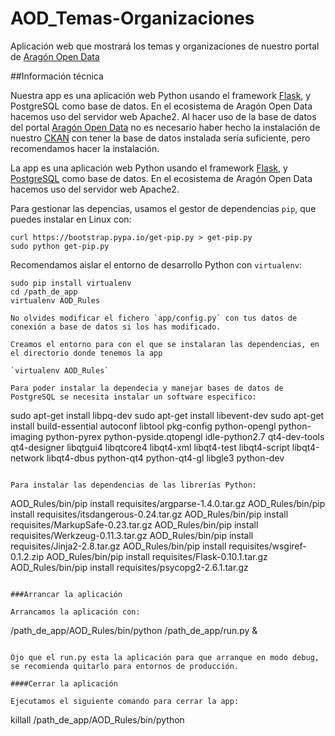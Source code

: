 # AOD_Temas-Organizaciones
Aplicación web que mostrará los temas y organizaciones de nuestro portal de [Aragón Open Data](http://opendata.aragon.es)

##Información técnica

Nuestra app es una aplicación web Python usando el framework [Flask](http://flask.pocoo.org/), y PostgreSQL como base de datos. En el ecosistema de Aragón Open Data hacemos uso del servidor web Apache2. Al hacer uso de la base de datos del portal [Aragón Open Data](http://opendata.aragon.es) no es necesario haber hecho la instalación de nuestro [CKAN](https://github.com/aragonopendata/Aragon-Open-data-Website) con tener la base de datos instalada sería suficiente, pero recomendamos hacer la instalación.

La app es una aplicación web Python usando el framework [Flask](http://flask.pocoo.org/), y [PostgreSQL](http://www.postgresql.org/) como base de datos. En el ecosistema de Aragón Open Data hacemos uso del servidor web Apache2.

Para gestionar las depencias, usamos el gestor de dependencias `pip`, que puedes instalar en Linux con:

```
curl https://bootstrap.pypa.io/get-pip.py > get-pip.py
sudo python get-pip.py
```

Recomendamos aislar el entorno de desarrollo Python con `virtualenv`:

```
sudo pip install virtualenv
cd /path_de_app
virtualenv AOD_Rules
```


```
No olvides modificar el fichero `app/config.py` con tus datos de conexión a base de datos si los has modificado.

Creamos el entorno para con el que se instalaran las dependencias, en el directorio donde tenemos la app

`virtualenv AOD_Rules`

Para poder instalar la dependecia y manejar bases de datos de PostgreSQL se necesita instalar un software especifico:

```
sudo apt-get install libpq-dev
sudo apt-get install libevent-dev
sudo apt-get install build-essential autoconf libtool pkg-config python-opengl python-imaging python-pyrex python-pyside.qtopengl idle-python2.7 qt4-dev-tools qt4-designer libqtgui4 libqtcore4 libqt4-xml libqt4-test libqt4-script libqt4-network libqt4-dbus python-qt4 python-qt4-gl libgle3 python-dev

```

Para instalar las dependencias de las librerías Python:

```
AOD_Rules/bin/pip install requisites/argparse-1.4.0.tar.gz
AOD_Rules/bin/pip install requisites/itsdangerous-0.24.tar.gz
AOD_Rules/bin/pip install requisites/MarkupSafe-0.23.tar.gz
AOD_Rules/bin/pip install requisites/Werkzeug-0.11.3.tar.gz
AOD_Rules/bin/pip install requisites/Jinja2-2.8.tar.gz
AOD_Rules/bin/pip install requisites/wsgiref-0.1.2.zip
AOD_Rules/bin/pip install requisites/Flask-0.10.1.tar.gz
AOD_Rules/bin/pip install requisites/psycopg2-2.6.1.tar.gz

```

###Arrancar la aplicación

Arrancamos la aplicación con:

```

/path_de_app/AOD_Rules/bin/python /path_de_app/run.py &

```

Ojo que el run.py esta la aplicación para que arranque en modo debug, se recomienda quitarlo para entornos de producción.

####Cerrar la aplicación

Ejecutamos el siguiente comando para cerrar la app:

```

killall /path_de_app/AOD_Rules/bin/python

```


